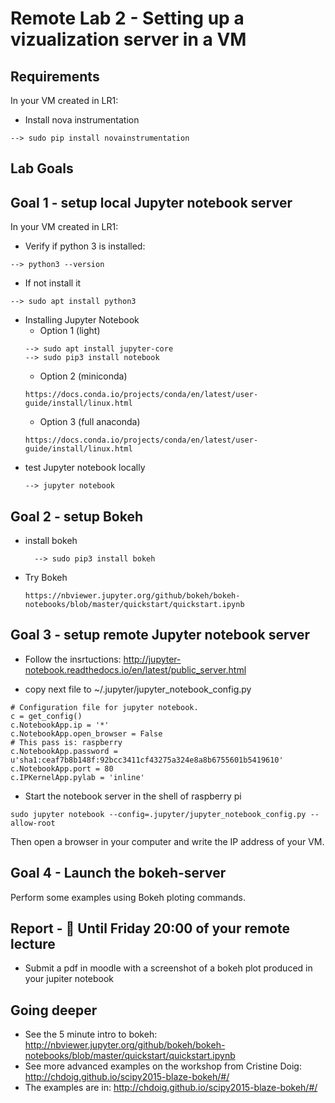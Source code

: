 # Remote Lab 2 - Setting up a vizualization server in a VM

## Requirements
In your VM created in LR1: 
* Install nova instrumentation
```
--> sudo pip install novainstrumentation
```

## Lab Goals


## Goal 1 - setup local Jupyter notebook server 
In your VM created in LR1: 

* Verify if python 3 is installed:
```
--> python3 --version
```
* If not install it
```
--> sudo apt install python3
```
* Installing Jupyter Notebook
  * Option 1 (light)
  ```
  --> sudo apt install jupyter-core
  --> sudo pip3 install notebook
  ```
  * Option 2 (miniconda)
  ```
  https://docs.conda.io/projects/conda/en/latest/user-guide/install/linux.html
  ```
  * Option 3 (full anaconda)
  ```
  https://docs.conda.io/projects/conda/en/latest/user-guide/install/linux.html
  ```
* test Jupyter notebook locally
  ```
  --> jupyter notebook
  ```


## Goal 2 - setup Bokeh

* install bokeh
  ```
	--> sudo pip3 install bokeh
  ```
  
* Try Bokeh
  ```
  https://nbviewer.jupyter.org/github/bokeh/bokeh-notebooks/blob/master/quickstart/quickstart.ipynb
  ```



## Goal 3 - setup remote Jupyter notebook server

* Follow the insrtuctions: http://jupyter-notebook.readthedocs.io/en/latest/public_server.html

* copy next file to ~/.jupyter/jupyter_notebook_config.py

```
# Configuration file for jupyter notebook.
c = get_config()
c.NotebookApp.ip = '*'
c.NotebookApp.open_browser = False
# This pass is: raspberry
c.NotebookApp.password = u'sha1:ceaf7b8b148f:92bcc3411cf43275a324e8a8b6755601b5419610'
c.NotebookApp.port = 80
c.IPKernelApp.pylab = 'inline'
```

* Start the notebook server in the shell of raspberry pi

```
sudo jupyter notebook --config=.jupyter/jupyter_notebook_config.py --allow-root
```

Then open a browser in your computer and write the IP address of your VM.


## Goal 4 - Launch the bokeh-server

Perform some examples using Bokeh ploting commands.


## Report - :red_circle: Until Friday 20:00 of your remote lecture

* Submit a pdf in moodle with a screenshot of a bokeh plot produced in your jupiter notebook


## Going deeper
* See the 5 minute intro to bokeh: http://nbviewer.jupyter.org/github/bokeh/bokeh-notebooks/blob/master/quickstart/quickstart.ipynb
* See more advanced examples on the workshop from Cristine Doig: http://chdoig.github.io/scipy2015-blaze-bokeh/#/
* The examples are in: http://chdoig.github.io/scipy2015-blaze-bokeh/#/
